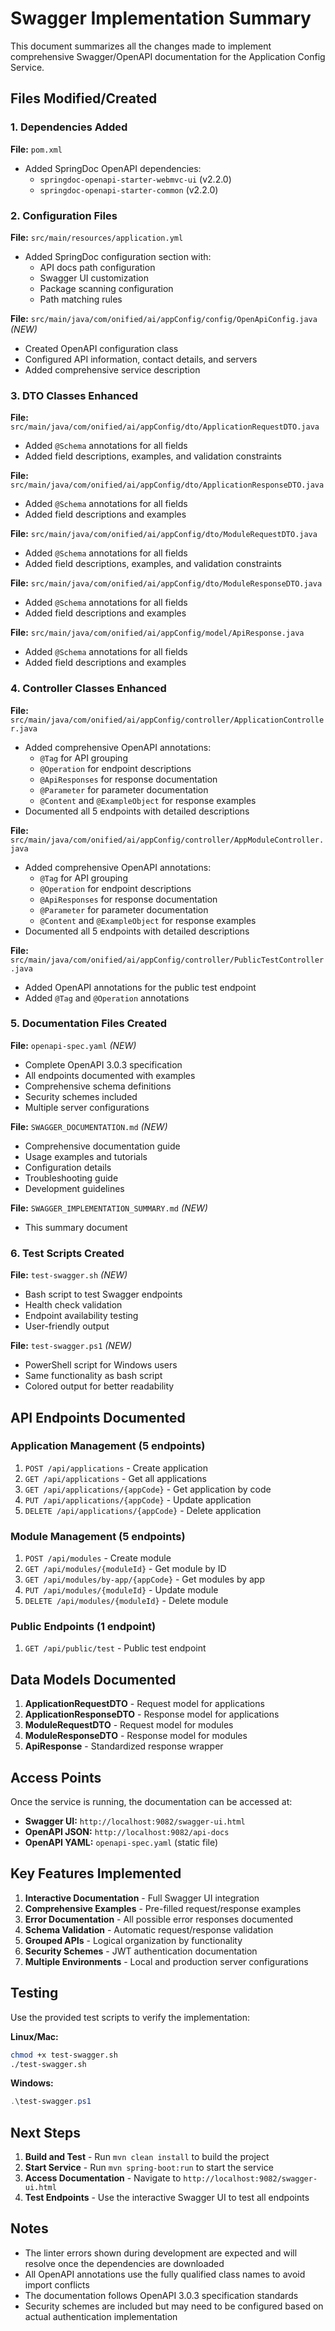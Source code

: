 # Swagger Implementation Summary

This document summarizes all the changes made to implement comprehensive Swagger/OpenAPI documentation for the Application Config Service.

## Files Modified/Created

### 1. Dependencies Added
**File:** `pom.xml`
- Added SpringDoc OpenAPI dependencies:
  - `springdoc-openapi-starter-webmvc-ui` (v2.2.0)
  - `springdoc-openapi-starter-common` (v2.2.0)

### 2. Configuration Files
**File:** `src/main/resources/application.yml`
- Added SpringDoc configuration section with:
  - API docs path configuration
  - Swagger UI customization
  - Package scanning configuration
  - Path matching rules

**File:** `src/main/java/com/onified/ai/appConfig/config/OpenApiConfig.java` *(NEW)*
- Created OpenAPI configuration class
- Configured API information, contact details, and servers
- Added comprehensive service description

### 3. DTO Classes Enhanced
**File:** `src/main/java/com/onified/ai/appConfig/dto/ApplicationRequestDTO.java`
- Added `@Schema` annotations for all fields
- Added field descriptions, examples, and validation constraints

**File:** `src/main/java/com/onified/ai/appConfig/dto/ApplicationResponseDTO.java`
- Added `@Schema` annotations for all fields
- Added field descriptions and examples

**File:** `src/main/java/com/onified/ai/appConfig/dto/ModuleRequestDTO.java`
- Added `@Schema` annotations for all fields
- Added field descriptions, examples, and validation constraints

**File:** `src/main/java/com/onified/ai/appConfig/dto/ModuleResponseDTO.java`
- Added `@Schema` annotations for all fields
- Added field descriptions and examples

**File:** `src/main/java/com/onified/ai/appConfig/model/ApiResponse.java`
- Added `@Schema` annotations for all fields
- Added field descriptions and examples

### 4. Controller Classes Enhanced
**File:** `src/main/java/com/onified/ai/appConfig/controller/ApplicationController.java`
- Added comprehensive OpenAPI annotations:
  - `@Tag` for API grouping
  - `@Operation` for endpoint descriptions
  - `@ApiResponses` for response documentation
  - `@Parameter` for parameter documentation
  - `@Content` and `@ExampleObject` for response examples
- Documented all 5 endpoints with detailed descriptions

**File:** `src/main/java/com/onified/ai/appConfig/controller/AppModuleController.java`
- Added comprehensive OpenAPI annotations:
  - `@Tag` for API grouping
  - `@Operation` for endpoint descriptions
  - `@ApiResponses` for response documentation
  - `@Parameter` for parameter documentation
  - `@Content` and `@ExampleObject` for response examples
- Documented all 5 endpoints with detailed descriptions

**File:** `src/main/java/com/onified/ai/appConfig/controller/PublicTestController.java`
- Added OpenAPI annotations for the public test endpoint
- Added `@Tag` and `@Operation` annotations

### 5. Documentation Files Created
**File:** `openapi-spec.yaml` *(NEW)*
- Complete OpenAPI 3.0.3 specification
- All endpoints documented with examples
- Comprehensive schema definitions
- Security schemes included
- Multiple server configurations

**File:** `SWAGGER_DOCUMENTATION.md` *(NEW)*
- Comprehensive documentation guide
- Usage examples and tutorials
- Configuration details
- Troubleshooting guide
- Development guidelines

**File:** `SWAGGER_IMPLEMENTATION_SUMMARY.md` *(NEW)*
- This summary document

### 6. Test Scripts Created
**File:** `test-swagger.sh` *(NEW)*
- Bash script to test Swagger endpoints
- Health check validation
- Endpoint availability testing
- User-friendly output

**File:** `test-swagger.ps1` *(NEW)*
- PowerShell script for Windows users
- Same functionality as bash script
- Colored output for better readability

## API Endpoints Documented

### Application Management (5 endpoints)
1. `POST /api/applications` - Create application
2. `GET /api/applications` - Get all applications
3. `GET /api/applications/{appCode}` - Get application by code
4. `PUT /api/applications/{appCode}` - Update application
5. `DELETE /api/applications/{appCode}` - Delete application

### Module Management (5 endpoints)
1. `POST /api/modules` - Create module
2. `GET /api/modules/{moduleId}` - Get module by ID
3. `GET /api/modules/by-app/{appCode}` - Get modules by app
4. `PUT /api/modules/{moduleId}` - Update module
5. `DELETE /api/modules/{moduleId}` - Delete module

### Public Endpoints (1 endpoint)
1. `GET /api/public/test` - Public test endpoint

## Data Models Documented

1. **ApplicationRequestDTO** - Request model for applications
2. **ApplicationResponseDTO** - Response model for applications
3. **ModuleRequestDTO** - Request model for modules
4. **ModuleResponseDTO** - Response model for modules
5. **ApiResponse<T>** - Standardized response wrapper

## Access Points

Once the service is running, the documentation can be accessed at:

- **Swagger UI:** `http://localhost:9082/swagger-ui.html`
- **OpenAPI JSON:** `http://localhost:9082/api-docs`
- **OpenAPI YAML:** `openapi-spec.yaml` (static file)

## Key Features Implemented

1. **Interactive Documentation** - Full Swagger UI integration
2. **Comprehensive Examples** - Pre-filled request/response examples
3. **Error Documentation** - All possible error responses documented
4. **Schema Validation** - Automatic request/response validation
5. **Grouped APIs** - Logical organization by functionality
6. **Security Schemes** - JWT authentication documentation
7. **Multiple Environments** - Local and production server configurations

## Testing

Use the provided test scripts to verify the implementation:

**Linux/Mac:**
```bash
chmod +x test-swagger.sh
./test-swagger.sh
```

**Windows:**
```powershell
.\test-swagger.ps1
```

## Next Steps

1. **Build and Test** - Run `mvn clean install` to build the project
2. **Start Service** - Run `mvn spring-boot:run` to start the service
3. **Access Documentation** - Navigate to `http://localhost:9082/swagger-ui.html`
4. **Test Endpoints** - Use the interactive Swagger UI to test all endpoints

## Notes

- The linter errors shown during development are expected and will resolve once the dependencies are downloaded
- All OpenAPI annotations use the fully qualified class names to avoid import conflicts
- The documentation follows OpenAPI 3.0.3 specification standards
- Security schemes are included but may need to be configured based on actual authentication implementation 